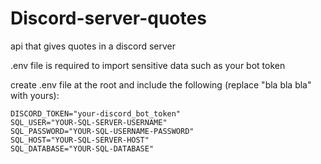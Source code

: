 # Discord-server-quotes
api that gives quotes in a discord server


.env file is required to import sensitive data such as your bot token

create .env file at the root and include the following (replace "bla bla bla" with yours):
```
DISCORD_TOKEN="your-discord_bot_token"
SQL_USER="YOUR-SQL-SERVER-USERNAME"
SQL_PASSWORD="YOUR-SQL-USERNAME-PASSWORD"
SQL_HOST="YOUR-SQL-SERVER-HOST"
SQL_DATABASE="YOUR-SQL-DATABASE"
```
